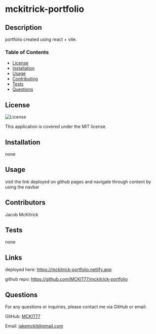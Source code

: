 # mckitrick-portfolio

## Description
portfolio created using react + vite. 

### Table of Contents
- [License](#license)
- [Installation](#installation)
- [Usage](#usage)
- [Contributing](#contributing)
- [Tests](#tests)
- [Questions](#questions)

## License
![License](https://img.shields.io/badge/License-MIT-brightgreen)

This application is covered under the MIT license.

## Installation
none

## Usage
visit the link deployed on github pages and navigate through content by using the navbar

## Contributors
Jacob McKitrick

## Tests

none

## Links

deployed here: https://mckitrick-portfolio.netlify.app

github repo: https://github.com/MCKIT77/mckitrick-portfolio

## Questions
For any questions or inquiries, please contact me via GitHub or email:

GitHub: [MCKIT77](https://github.com/MCKIT77)

Email: jakemckit@gmail.com
